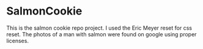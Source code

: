 # SalmonCookie
This is the salmon cookie repo project. I used the Eric Meyer reset for css reset. The photos of a man with salmon were found on google using proper licenses.
